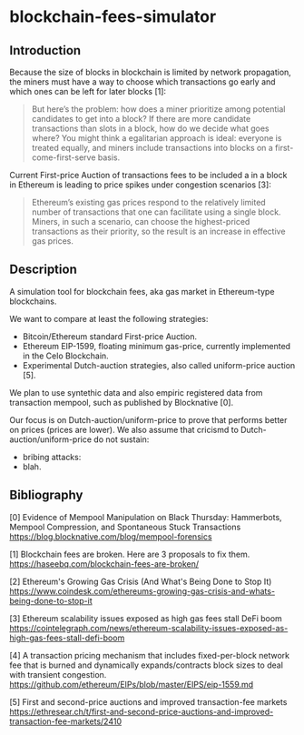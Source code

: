 # blockchain-fees-simulator

## Introduction

Because the size of blocks in blockchain is limited by network propagation, the miners must have a way to choose which transactions go early and which ones can be left for later blocks [1]:

> But here’s the problem: how does a miner prioritize among potential candidates to get into a block? If there are more candidate transactions than slots in a block, how do we decide what goes where? You might think a egalitarian approach is ideal: everyone is treated equally, and miners include transactions into blocks on a first-come-first-serve basis.

Current First-price Auction of transactions fees to be included a in a block in Ethereum is leading to price spikes under congestion scenarios [3]:

> Ethereum’s existing gas prices respond to the relatively limited number of transactions that one can facilitate using a single block. Miners, in such a scenario, can choose the highest-priced transactions as their priority, so the result is an increase in effective gas prices.

## Description

A simulation tool for blockchain fees, aka gas market in Ethereum-type blockchains.

We want to compare at least the following strategies:

 - Bitcoin/Ethereum standard First-price Auction.
 - Ethereum EIP-1599, floating minimum gas-price, currently implemented in the Celo Blockchain.
 - Experimental Dutch-auction strategies, also called uniform-price auction [5].
 
We plan to use syntethic data and also empiric registered data from transaction mempool, such as published by Blocknative [0].

Our focus is on Dutch-auction/uniform-price to prove that performs better on prices (prices are lower). We also assume that cricismd to Dutch-auction/uniform-price do not sustain:

 - bribing attacks:
 - blah.

## Bibliography

[0] Evidence of Mempool Manipulation on Black Thursday: Hammerbots, Mempool Compression, and Spontaneous Stuck Transactions https://blog.blocknative.com/blog/mempool-forensics

[1] Blockchain fees are broken. Here are 3 proposals to fix them. https://haseebq.com/blockchain-fees-are-broken/

[2] Ethereum's Growing Gas Crisis (And What's Being Done to Stop It) https://www.coindesk.com/ethereums-growing-gas-crisis-and-whats-being-done-to-stop-it

[3] Ethereum scalability issues exposed as high gas fees stall DeFi boom https://cointelegraph.com/news/ethereum-scalability-issues-exposed-as-high-gas-fees-stall-defi-boom

[4] A transaction pricing mechanism that includes fixed-per-block network fee that is burned and dynamically expands/contracts block sizes to deal with transient congestion. https://github.com/ethereum/EIPs/blob/master/EIPS/eip-1559.md

[5] First and second-price auctions and improved transaction-fee markets https://ethresear.ch/t/first-and-second-price-auctions-and-improved-transaction-fee-markets/2410
